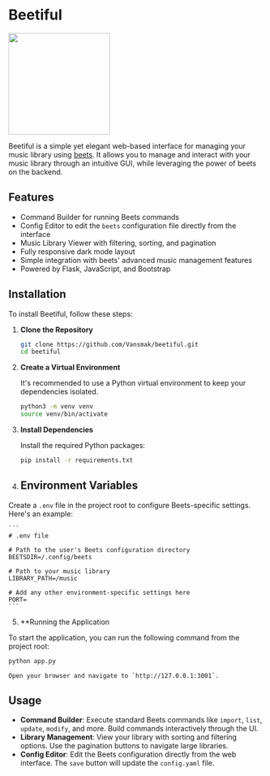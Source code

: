 # Beetiful

<img src="https://github.com/user-attachments/assets/7a8eabb9-bfc4-4f40-a07c-382d382e64f7" width="200" height="200">

Beetiful is a simple yet elegant web-based interface for managing your music library using [beets](https://beets.io/). It allows you to manage and interact with your music library through an intuitive GUI, while leveraging the power of beets on the backend.

## Features

- Command Builder for running Beets commands
- Config Editor to edit the `beets` configuration file directly from the interface
- Music Library Viewer with filtering, sorting, and pagination
- Fully responsive dark mode layout
- Simple integration with beets' advanced music management features
- Powered by Flask, JavaScript, and Bootstrap

## Installation

To install Beetiful, follow these steps:

1. **Clone the Repository**

    ```bash
    git clone https://github.com/Vansmak/beetiful.git
    cd beetiful
    ```

2. **Create a Virtual Environment**

    It's recommended to use a Python virtual environment to keep your dependencies isolated.

    ```bash
    python3 -m venv venv
    source venv/bin/activate
    ```

3. **Install Dependencies**

    Install the required Python packages:

    ```bash
    pip install -r requirements.txt
    ```
4. ## Environment Variables

Create a `.env` file in the project root to configure Beets-specific settings. Here's an example:

    ```
    # .env file

    # Path to the user's Beets configuration directory
    BEETSDIR=/.config/beets

    # Path to your music library
    LIBRARY_PATH=/music

    # Add any other environment-specific settings here
    PORT=
    ```
5. **Running the Application

To start the application, you can run the following command from the project root:

```bash
python app.py

```
    Open your browser and navigate to `http://127.0.0.1:3001`.

## Usage

- **Command Builder**: Execute standard Beets commands like `import`, `list`, `update`, `modify`, and more. Build commands interactively through the UI.
- **Library Management**: View your library with sorting and filtering options. Use the pagination buttons to navigate large libraries.
- **Config Editor**: Edit the Beets configuration directly from the web interface. The `save` button will update the `config.yaml` file.



